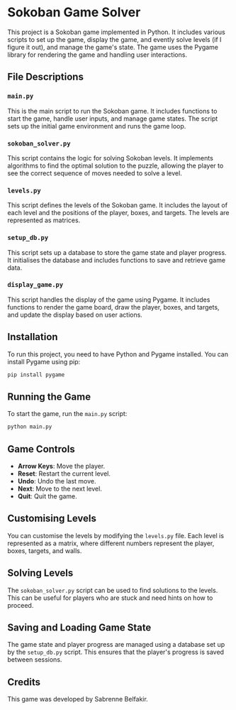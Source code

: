 # Sokoban Game Solver

This project is a Sokoban game implemented in Python. It includes various scripts to set up the game, display the game, and evently solve levels (if I figure it out), and manage the game's state. The game uses the Pygame library for rendering the game and handling user interactions.

## File Descriptions

### `main.py`
This is the main script to run the Sokoban game. It includes functions to start the game, handle user inputs, and manage game states. The script sets up the initial game environment and runs the game loop.

### `sokoban_solver.py`
This script contains the logic for solving Sokoban levels. It implements algorithms to find the optimal solution to the puzzle, allowing the player to see the correct sequence of moves needed to solve a level.

### `levels.py`
This script defines the levels of the Sokoban game. It includes the layout of each level and the positions of the player, boxes, and targets. The levels are represented as matrices.

### `setup_db.py`
This script sets up a database to store the game state and player progress. It initialises the database and includes functions to save and retrieve game data.

### `display_game.py`
This script handles the display of the game using Pygame. It includes functions to render the game board, draw the player, boxes, and targets, and update the display based on user actions.

## Installation

To run this project, you need to have Python and Pygame installed. You can install Pygame using pip:

```sh
pip install pygame
```

## Running the Game

To start the game, run the `main.py` script:

```sh
python main.py
```

## Game Controls

- **Arrow Keys**: Move the player.
- **Reset**: Restart the current level.
- **Undo**: Undo the last move.
- **Next**: Move to the next level.
- **Quit**: Quit the game.

## Customising Levels

You can customise the levels by modifying the `levels.py` file. Each level is represented as a matrix, where different numbers represent the player, boxes, targets, and walls.

## Solving Levels

The `sokoban_solver.py` script can be used to find solutions to the levels. This can be useful for players who are stuck and need hints on how to proceed.

## Saving and Loading Game State

The game state and player progress are managed using a database set up by the `setup_db.py` script. This ensures that the player's progress is saved between sessions.

## Credits

This game was developed by Sabrenne Belfakir.
